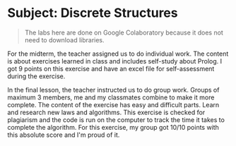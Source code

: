 # Subject: Discrete Structures

> The labs here are done on Google Colaboratory because it does not need to download libraries.

For the midterm, the teacher assigned us to do individual work. The content is about exercises learned in class and includes self-study about Prolog. I got 9 points on this exercise and have an excel file for self-assessment during the exercise.

In the final lesson, the teacher instructed us to do group work. Groups of maximum 3 members, me and my classmates combine to make it more complete. The content of the exercise has easy and difficult parts. Learn and research new laws and algorithms. This exercise is checked for plagiarism and the code is run on the computer to track the time it takes to complete the algorithm. For this exercise, my group got 10/10 points with this absolute score and I'm proud of it.
